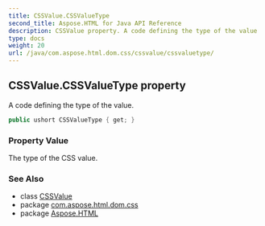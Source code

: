 ```yaml
---
title: CSSValue.CSSValueType
second_title: Aspose.HTML for Java API Reference
description: CSSValue property. A code defining the type of the value
type: docs
weight: 20
url: /java/com.aspose.html.dom.css/cssvalue/cssvaluetype/
---
```

## CSSValue.CSSValueType property

A code defining the type of the value.

```java
public ushort CSSValueType { get; }
```

### Property Value

The type of the CSS value.

### See Also

* class [CSSValue](../)
* package [com.aspose.html.dom.css](../../cssvalue/)
* package [Aspose.HTML](../../../)
